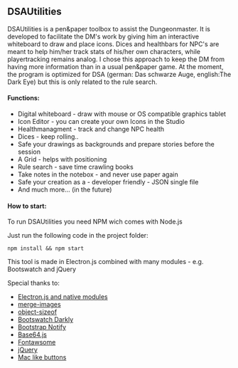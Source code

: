 ## **DSAUtilities**

DSAUtilities is a pen&paper toolbox to assist the Dungeonmaster. It is developed to facilitate the DM's work by giving him an interactive whiteboard to draw and place icons. Dices and healthbars for NPC's are meant to help him/her track stats of his/her own characters, while playertracking remains analog. I chose this approach to keep the DM from having more information than in a usual pen&paper game. 
At the moment, the program is optimized for DSA (german: Das schwarze Auge, english:The Dark Eye) but this is only related to the rule search.

#### Functions:
 * Digital whiteboard - draw with mouse or OS compatible graphics tablet
 * Icon Editor - you can create your own Icons in the Studio
 * Healthmanagment - track and change NPC health
 * Dices - keep rolling..
 * Safe your drawings as backgrounds and prepare stories before the session
 * A Grid - helps with positioning
 * Rule search - save time crawling books
 * Take notes in the notebox - and never use paper again
 * Safe your creation as a - developer friendly - JSON single file
 * And much more... (in the future)

#### How to start:
To run DSAUtilities you need NPM wich comes with Node.js

Just run the following code in the project folder:
 
 `npm install && npm start`



 This tool is made in Electron.js combined with many modules - e.g. Bootswatch and jQuery

 Special thanks to:

 * [Electron.js and native modules](https://electronjs.org/)
 * [merge-images](https://github.com/lukechilds/merge-images)
 * [object-sizeof](https://github.com/miktam/sizeof)
 * [Bootswatch Darkly](https://bootswatch.com/darkly/)
 * [Bootstrap Notify](http://bootstrap-notify.remabledesigns.com/)
 * [Base64.js](https://github.com/dankogai/js-base64)
 * [Fontawsome](https://fontawesome.com/)
 * [jQuery](https://jquery.com/)
 * [Mac like buttons](https://bootsnipp.com/snippets/z8ZVX)

